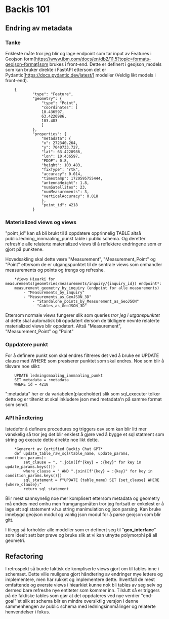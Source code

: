 
# Backis 101

## Endring av metadata

### Tanke

Enkleste måte tror jeg blir og lage endpoint som tar input av Features i Geojson form[https://www.ibm.com/docs/en/db2/11.5?topic=formats-geojson-format]som brukes
i front-end. Dette er definert i geojson_models som kan bruker direkte i FastAPI ettersom det er Pydantic[https://docs.pydantic.dev/latest/] modeller (Veldig likt models i front-end).


        {
                "type": "Feature",
                "geometry": {
                    "type": "Point",
                    "coordinates": [
                    10.436597,
                    63.4220986,
                    103.483
                    ]
                },
                "properties": {
                    "metadata": {
                    "x": 272340.264,
                    "y": 7040733.727,
                    "lat": 63.4220986,
                    "lon": 10.436597,
                    "PDOP": 0.8,
                    "height": 103.483,
                    "fixType": "rtk",
                    "accuracy": 0.014,
                    "timestamp": 1720595755444,
                    "antennaHeight": 1.8,
                    "numSatellites": 23,
                    "numMeasurements": 3,
                    "verticalAccuracy": 0.018
                    },
                    "point_id": 4218
                }



### Materialized views og views

"point_id" kan så bli brukt til å oppdatere opprinnelig TABLE altså public.ledning_innmaaling_punkt table i public schema. Og deretter
refresh'e alle relaterte materialized views til å reflektere endringene som er gjort på punktene.

Hovedsakling skal dette være "Measurement", "Measurement_Point" og "Point" 
ettersom de er utgangspunktet til de sentrale views som omhandler measurements og points 
og trengs og refreshe.

        *Views Hiearki for measurements(geometries/measurements/inquiry/{inquiry_id}) endpoint*:
        measurement_geometry_by_inquiry (endpoint for alle measurements)
            - "Measurements_by_inquiry"
            - "Measurements_as_GeoJSON_3D"
                - "Standalone_points_by_Measurement_as_GeoJSON"
                - "Cables_as_GeoJSON_3D"

Ettersom normale views fungerer slik som queries *tror jeg i utganspunktet* at dette skal automatisk bli oppdatert dersom de tildligere nevnte relaterte materialized 
views blir oppdatert. Altså "Measurement", "Measurement_Point" og "Point"

### Oppdatere punkt

For å definere punkt som skal endres filtreres det ved å bruke en UPDATE clause med 
WHERE som presiserer punktet som skal endres. Noe som blir å tilsvare 
noe slikt:



        UPDATE ledningsmaaling_innmaaling_punkt
        SET metadata = :metadata
        WHERE id = 4218



":metadata" her er da variabelen(placeholder) slik som sql_executer tolker dette 
og er tiltenkt at skal inkludere json med metadata'n på samme format som sendt.

### API håndtering

Istedefor å definere procedures og triggers osv som kan blir litt mer vanskelig så tror jeg det blir enklest å gjøre ved å 
bygge et sql statment som string og execute dette direkte noe likt dette.


        *Generert av Certified Backis Chat GPT*
        def update_table_raw_sql(table_name, update_params, condition_params):
            set_clause = ", ".join([f"{key} = :{key}" for key in update_params.keys()])
            where_clause = " AND ".join([f"{key} = :{key}" for key in condition_params.keys()])
            sql_statement = f"UPDATE {table_name} SET {set_clause} WHERE {where_clause};"
            return sql_statement



Blir mest sannsynelig noe mer komplisert ettersom metadata og geometry må endres med omhu men framgangsmåten tror
jeg fortsatt er enkelest er å lage ett sql statement v.h.a string manimulation og json parsing. Kan bruke innebygd geojson modul
og vanlig json modul for å parse geojson som blir gitt.

I tilegg så forholder alle modeller som er definert seg til "__geo_interface__" som ideelt sett bør prøve og 
bruke slik at vi kan utnytte polymorphi på all geometri. 

## Refactoring
I retrospekt så burde faktisk de kompliserte views gjort om til tables inne i schemaet. Dette ville muligens gjort håndtering av endringer mye lettere og implementere,
men har rukket og implementere dette. Ihvertfall de mest omfattende og øverste views i hiearkiet kunne nok bli tables av seg selv og dermed bare refreshe nye entiteter som 
kommer inn. Tilslutt så er triggers på de faktiske tables som gjør at det oppdateres ved nye verdier "end-goal"'et slik at schema blir en mindre oversiktlig versjon i 
denne sammenhengen av public schema med ledningsinnmålinger og relaterte henvendelser i fokus.







